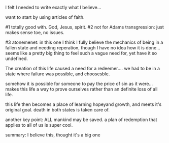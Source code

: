 I felt I needed to write exactly what I believe...

want to start by using articles of faith. 

#1 totally good with. God, Jesus, spirit.
#2 not for Adams transgression: just makes sense toe, no issues.

#3 atonemenet: in this one I think I fully believe the mechanics of being in a fallen state and needing reperation, though I have no idea how it is done... seems like a pretty big thing to feel such a vague need for, yet have it so undefined.

The creation of this life caused a need for a redeemer.... we had to be in a state where failure was possible, and choosesble.

somehow it is possible for someone to pay the price of sin as it were... makes this life a way to prove ourselves rather than an definite loss of all life.

this life then becomes a place of learning hopeyand growth, and meets it's original goal. death in both states is taken care of.

another key point: ALL mankind may be saved. a plan of redemption that applies to all of us is super cool.

summary: I believe this, thought it's a big one